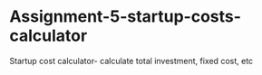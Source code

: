 # Assignment-5-startup-costs-calculator
Startup cost calculator- calculate total investment, fixed cost, etc
